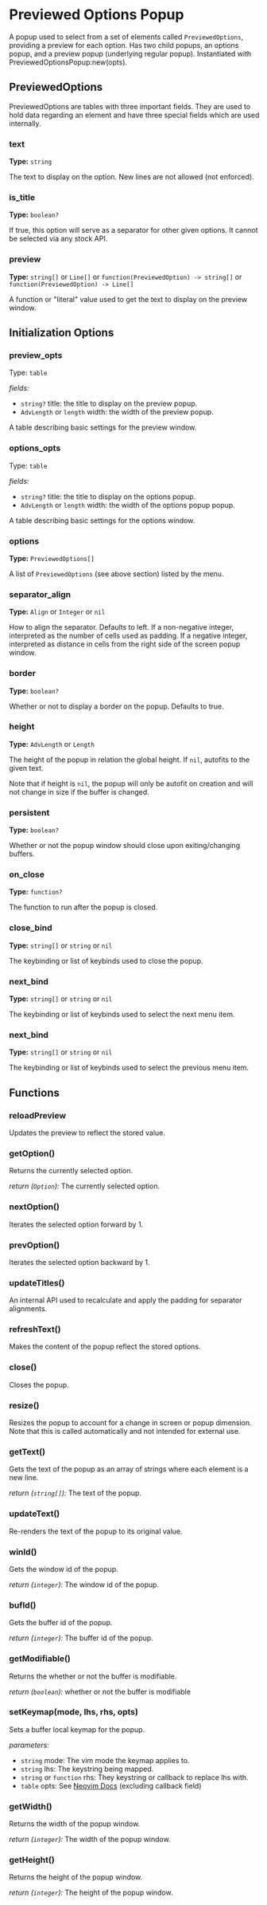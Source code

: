 # Previewed Options Popup

A popup used to select from a set of elements called `PreviewedOptions`, providing a preview
for each option. Has two child popups, an options popup, and a preview popup (underlying regular popup).
Instantiated with PreviewedOptionsPopup:new(opts).

## PreviewedOptions

PreviewedOptions are tables with three important fields. They are used to hold data regarding an element and have
three special fields which are used internally.

### text

**Type:** `string`

The text to display on the option. New lines are not allowed (not enforced).

### is_title

**Type:** `boolean?`

If true, this option will serve as a separator for other given options. It cannot be selected via any
stock API.

### preview

**Type:** `string[]` or `Line[]` or `function(PreviewedOption) -> string[]` or `function(PreviewedOption) -> Line[]`

A function or "literal" value used to get the text to display on the preview window.

## Initialization Options

### preview_opts

Type: `table`

_fields:_
- `string?` title: the title to display on the preview popup.
- `AdvLength` or `length` width: the width of the preview popup.

A table describing basic settings for the preview window.

### options_opts

Type: `table`

_fields:_
- `string?` title: the title to display on the options popup.
- `AdvLength` or `length` width: the width of the options popup popup.

A table describing basic settings for the options window.

### options

**Type:** `PreviewedOptions[]`

A list of `PreviewedOptions` (see above section) listed by the menu.

### separator_align

**Type:** `Align` or `Integer` or `nil`

How to align the separator. Defaults to left.
If a non-negative integer, interpreted as the number of cells used as padding.
If a negative integer, interpreted as distance in cells from the right side of the screen popup window.

### border

**Type:** `boolean?`

Whether or not to display a border on the popup. Defaults to true.

### height

**Type:** `AdvLength` or `Length`

The height of the popup in relation the global height. If `nil`, autofits to the given text.

Note that if height is `nil`, the popup will only be autofit on creation and will
not change in size if the buffer is changed.

### persistent

**Type:** `boolean?`

Whether or not the popup window should close upon exiting/changing buffers.

### on_close

**Type:** `function?`

The function to run after the popup is closed.

### close_bind

**Type:** `string[]` or `string` or `nil`

The keybinding or list of keybinds used to close the popup.

### next_bind

**Type:** `string[]` or `string` or `nil`

The keybinding or list of keybinds used to select the next menu item.

### next_bind

**Type:** `string[]` or `string` or `nil`

The keybinding or list of keybinds used to select the previous menu item.

## Functions

### reloadPreview

Updates the preview to reflect the stored value.

### getOption()

Returns the currently selected option.

*return (`Option`):* The currently selected option.

### nextOption()

Iterates the selected option forward by 1.

### prevOption()

Iterates the selected option backward by 1.

### updateTitles()

An internal API used to recalculate and apply the padding for separator alignments.

### refreshText()

Makes the content of the popup reflect the stored options.

### close()

Closes the popup.

### resize()

Resizes the popup to account for a change in screen or popup dimension.
Note that this is called automatically and not intended for external use.

### getText()

Gets the text of the popup as an array of strings where each element is a new line.

*return (`string[]`):* The text of the popup.

### updateText()

Re-renders the text of the popup to its original value.

### winId()

Gets the window id of the popup.

*return (`integer`):* The window id of the popup.

### bufId()

Gets the buffer id of the popup.

*return (`integer`):* The buffer id of the popup.

### getModifiable()

Returns the whether or not the buffer is modifiable.

*return (`boolean`):* whether or not the buffer is modifiable

### setKeymap(mode, lhs, rhs, opts)

Sets a buffer local keymap for the popup.

_parameters:_
- `string` mode: The vim mode the keymap applies to.
- `string` lhs: The keystring being mapped.
- `string` or `function` rhs: They keystring or callback to replace lhs with.
- `table` opts: See [Neovim Docs](https://neovim.io/doc/user/api.html#nvim_set_keymap()) (excluding callback field)


### getWidth()

Returns the width of the popup window.

*return (`integer`):* The width of the popup window.

### getHeight()

Returns the height of the popup window.

*return (`integer`):* The height of the popup window.
